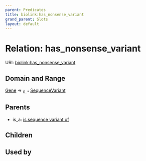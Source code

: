 ```yaml
---
parent: Predicates
title: biolink:has_nonsense_variant
grand_parent: Slots
layout: default
---
```


# Relation: has_nonsense_variant




URI: [biolink:has_nonsense_variant](https://w3id.org/biolink/vocab/has_nonsense_variant)

## Domain and Range

[Gene](Gene.md) ->  <sub>0..*</sub> [SequenceVariant](SequenceVariant.md)

## Parents

 *  is_a: [is sequence variant of](is_sequence_variant_of.md)

## Children


## Used by

